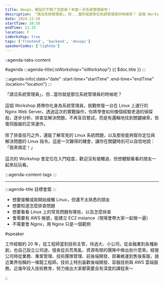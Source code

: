 ```yaml
---
title: Woops，網站打不開了怎麼辦？來當一天系統管理員吧！
description: 「請洽系統管理員」，但...當你就是那位系統管理員的時候呢？ 這個 Workshop 將帶你化身為系統管理員，挑戰修復一台在 Linux 上運行的 Nginx Web Server。透過這次的實戰操作，你將學會如何像個經驗老道的偵探般，逐步分析、排查並解決問題，不再盲目嘗試，而是有邏輯地找到關鍵線索，恢復伺服器的正常運作。除了排查技巧之外，還能了解常見的 Linux 系統問題，以及那些能夠幫你定位與解決問題的 Linux 指令。這是一次難得的機會，讓你在關鍵時刻可以自信地說：「我來搞定！」
date: 2024-12-28
startTime: 10:50
endTime: 11:35
location: F
isWorkshop: true
tags: ['frontend', 'backend', 'devops']
speakerCodes: ['lightda']
---
```


::agenda-tabs-content
<!--議程資訊-->
#agenda
:::agenda-title{:isWorkshop="isWorkshop"}
{{ $doc.title }}
:::

:::agenda-info{:date="date" :start-time="startTime" :end-time="endTime" :location="location"}
:::

<!--議程資訊(內容)-->
「請洽系統管理員」，但...當你就是那位系統管理員的時候呢？
<br><br>
這個 Workshop 將帶你化身為系統管理員，挑戰修復一台在 Linux 上運行的 Nginx Web Server。透過這次的實戰操作，你將學會如何像個經驗老道的偵探般，逐步分析、排查並解決問題，不再盲目嘗試，而是有邏輯地找到關鍵線索，恢復伺服器的正常運作。
<br><br>
除了排查技巧之外，還能了解常見的 Linux 系統問題，以及那些能夠幫你定位與解決問題的 Linux 指令。這是一次難得的機會，讓你在關鍵時刻可以自信地說：「我來搞定！」
<br><br>
這次的 Workshop 會定位在入門程度，歡迎沒有接觸過，但想體驗看看的朋友一起來玩玩看。

:::agenda-content-tags
:::

---

:::agenda-title
目標會眾
:::

<!--目標會眾(內容)-->
- 想要接觸或剛開始接觸 Linux，但還不太熟悉的朋友
- 想要知道怎麼排查問題
- 想要看看 Linux 上的常見問題有哪些，以及怎麼排查
- 會需要有 AWS 帳號，能建立 EC2 instance（現場會帶大家一起做一遍）
- 不需要會 Nginx，用 Nginx 只是一個範例

<!--講者介紹-->
#speaker
<!--講者介紹(內容)-->
工作經驗約 20 年，從工程師當到技術主管，待過大、小公司，從金融業到各種新創，也自己設立公司過，擅長從兵荒馬亂、資源有限的團隊中做出些什麼來。經營公司時從業務、專案管理、技術團隊管理、前後端開發、部署維運到售後客服，接近業界俗稱的一條龍工程師。技術上特別喜歡後端開發、容器技術與 AWS 雲端服務，近幾年投入技術教育，努力做出大家都需要且有深度的課程來～

::
